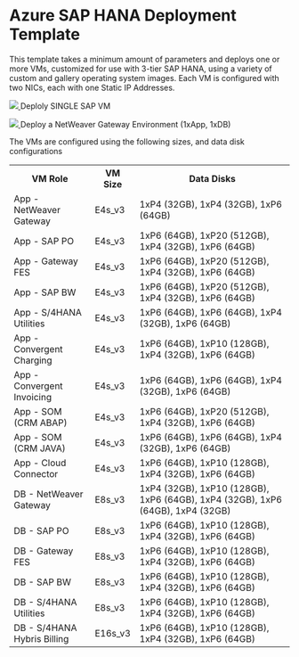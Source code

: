 <h1>Azure SAP HANA Deployment Template</h1>
<p>This template takes a minimum amount of parameters and deploys one or more VMs, customized for use with 3-tier SAP HANA, using a variety of custom and gallery operating system images. Each VM is configured with two NICs, each with one Static IP Addresses.</p>
<p><a href="https://portal.azure.com/#create/Microsoft.Template/uri/https%3A%2F%2Fraw.githubusercontent.com%2Fsimonhutson%2FAzure-SAP-HANA-Deployment-Templates%2Fmaster%2Fazuredeploy.single.json" target="_blank">
    <img src="http://azuredeploy.net/deploybutton.png" />
</a>
Deploly SINGLE SAP VM</p>
<p><a href="https://portal.azure.com/#create/Microsoft.Template/uri/https%3A%2F%2Fraw.githubusercontent.com%2Fsimonhutson%2FAzure-SAP-HANA-Deployment-Templates%2Fmaster%2Fazuredeploy.netweavergateway.json" target="_blank">
    <img src="http://azuredeploy.net/deploybutton.png" />
</a>
Deploy a NetWeaver Gateway Environment (1xApp, 1xDB)</p>
</p>
<p>The VMs are configured using the following sizes, and data disk configurations</p>
<table>
	<tr>
		<th>VM Role</th>
		<th>VM Size</th>
		<th>Data Disks</th>
	</tr>
	<tr>
		<td>App - NetWeaver Gateway</td>
		<td>E4s_v3</td>
		<td>1xP4 (32GB), 1xP4 (32GB), 1xP6 (64GB)</td>
	</tr>
	<tr>
		<td>App - SAP PO</td>
		<td>E4s_v3</td>
		<td>1xP6 (64GB), 1xP20 (512GB), 1xP4 (32GB), 1xP6 (64GB)</td>
	</tr>
	<tr>
		<td>App - Gateway FES</td>
		<td>E4s_v3</td>
		<td>1xP6 (64GB), 1xP20 (512GB), 1xP4 (32GB), 1xP6 (64GB)</td>
	</tr>
	<tr>
		<td>App - SAP BW</td>
		<td>E4s_v3</td>
		<td>1xP6 (64GB), 1xP20 (512GB), 1xP4 (32GB), 1xP6 (64GB)</td>
	</tr>
	<tr>
		<td>App - S/4HANA Utilities</td>
		<td>E4s_v3</td>
		<td>1xP6 (64GB), 1xP6 (64GB), 1xP4 (32GB), 1xP6 (64GB)</td>
	</tr>
	<tr>
		<td>App - Convergent Charging</td>
		<td>E4s_v3</td>
		<td>1xP6 (64GB), 1xP10 (128GB), 1xP4 (32GB), 1xP6 (64GB)</td>
	</tr>
	<tr>
		<td>App - Convergent Invoicing</td>
		<td>E4s_v3</td>
		<td>1xP6 (64GB), 1xP6 (64GB), 1xP4 (32GB), 1xP6 (64GB)</td>
	</tr>
	<tr>
		<td>App - SOM (CRM ABAP)</td>
		<td>E4s_v3</td>
		<td>1xP6 (64GB), 1xP20 (512GB), 1xP4 (32GB), 1xP6 (64GB)</td>
	</tr>
	<tr>
		<td>App - SOM (CRM JAVA)</td>
		<td>E4s_v3</td>
		<td>1xP6 (64GB), 1xP6 (64GB), 1xP4 (32GB), 1xP6 (64GB)</td>
	</tr>
	<tr>
		<td>App - Cloud Connector</td>
		<td>E4s_v3</td>
		<td>1xP6 (64GB), 1xP10 (128GB), 1xP4 (32GB), 1xP6 (64GB)</td>
	</tr>
	<tr>
		<td>DB - NetWeaver Gateway</td>
		<td>E8s_v3</td>
		<td>1xP4 (32GB), 1xP10 (128GB), 1xP6 (64GB), 1xP4 (32GB), 1xP6 (64GB), 1xP4 (32GB)</td>
	</tr>
	<tr>
		<td>DB - SAP PO</td>
		<td>E8s_v3</td>
		<td>1xP6 (64GB), 1xP10 (128GB), 1xP4 (32GB), 1xP6 (64GB)</td>
	</tr>
	<tr>
		<td>DB - Gateway FES</td>
		<td>E8s_v3</td>
		<td>1xP6 (64GB), 1xP10 (128GB), 1xP4 (32GB), 1xP6 (64GB)</td>
	</tr>
	<tr>
		<td>DB - SAP BW</td>
		<td>E8s_v3</td>
		<td>1xP6 (64GB), 1xP10 (128GB), 1xP4 (32GB), 1xP6 (64GB)</td>
	</tr>
	<tr>
		<td>DB - S/4HANA Utilities</td>
		<td>E8s_v3</td>
		<td>1xP6 (64GB), 1xP10 (128GB), 1xP4 (32GB), 1xP6 (64GB)</td>
	</tr>
	<tr>
		<td>DB - S/4HANA Hybris Billing</td>
		<td>E16s_v3</td>
		<td>1xP6 (64GB), 1xP10 (128GB), 1xP4 (32GB), 1xP6 (64GB)</td>
	</tr>
</table>

